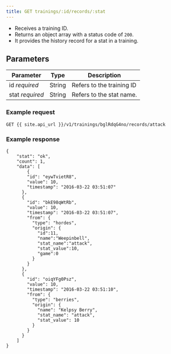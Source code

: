 ```yaml
---
title: GET trainings/:id/records/:stat
---
```


- Receives a training ID.  
- Returns an object array with a status code of `200`.
- It provides the history record for a stat in a training.

## Parameters

Parameter       | Type          		| Description 
---- | ---- | ---- 
id _required_   | String			   	| Refers to the training ID
stat _required_   | String			   	| Refers to the stat name.


### Example request

```
GET {{ site.api_url }}/v1/trainings/bglRdqG4no/records/attack
```

### Example response

```
{
  	"stat": "ok",
  	"count": 1,
  	"data": [
  		{
        "id": "eywTvietR8",
        "value": 10,
        "timestamp": "2016-03-22 03:51:07"
      },
      {
        "id": "bkE98qWtRb",
        "value": 10,
        "timestamp": "2016-03-22 03:51:07",
        "from": {
          "type": "hordes",
          "origin": {  
            "id":11,
            "name":"Weepinbell",
            "stat_name":"attack",
            "stat_value":10,
            "game":0
          }
        }
      },
      {
        "id": "oiqYFg0Psz",
        "value": 10,
        "timestamp": "2016-03-22 03:51:10",
        "from": {
          "type": "berries",
          "origin": {
            "name": "Kelpsy Berry",
            "stat_name": "attack",
            "stat_value": 10
          }
        }
      }
	]
}
```